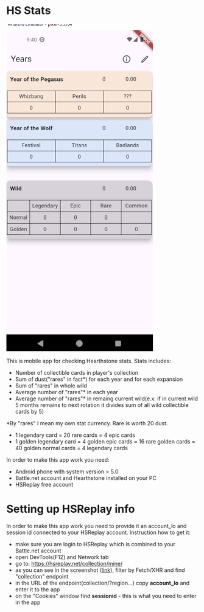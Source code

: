 # HS Stats

![alt text](https://github.com/tirey93/flutter_hs_stats/blob/main/assets/demo.png?raw=true)

This is mobile app for checking Hearthstone stats.
Stats includes:
- Number of collectible cards in player's collection
- Sum of dust("rares" in fact*) for each year and for each expansion
- Sum of "rares" in whole wild
- Average number of "rares"* in each year
- Average number of "rares"* in remaing current wild(e.x. if in current wild 5 months remains to next rotation it divides sum of all wild collectible cards by 5)

*By "rares" I mean my own stat currency. Rare is worth 20 dust.
- 1 legendary card = 20 rare cards = 4 epic cards
- 1 golden legendary card = 4 golden epic cards = 16 rare golden cards = 40 golden normal cards = 4 legendary cards

In order to make this app work you need:
- Android phone with system version > 5.0
- Battle.net account and Hearthstone installed on your PC
- HSReplay free account

# Setting up HSReplay info
In order to make this app work you need to provide it an account_lo and session id connected to your HSReplay account. 
Instruction how to get it:
- make sure you are login to HSReplay which is combined to your Battle.net account 
- open DevTools(F12) and Network tab
- go to: https://hsreplay.net/collection/mine/
- as you can see in the screenshot ([link](https://raw.githubusercontent.com/tirey93/flutter_hs_stats/refs/heads/main/assets/hs_collection.png)), filter by Fetch/XHR and find "collection" endpoint 
- in the URL of the endpoint(collection/?region...) copy **account_lo** and enter it to the app
- on the "Cookies" window find **sessionid** - this is what you need to enter in the app

